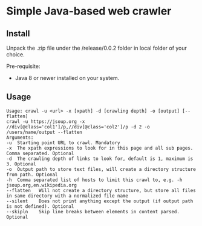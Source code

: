 # Simple Java-based web crawler #
## Install ##
Unpack the .zip file under the /release/0.0.2 folder in local folder of your choice.

Pre-requisite:
- Java 8 or newer installed on your system.

## Usage ##

	Usage: crawl -u <url> -x [xpath] -d [crawling depth] -o [output] [--flatten]
	crawl -u https://jsoup.org -x //div[@class='col1']/p,//div[@class='col2']/p -d 2 -o /users/name/output --flatten
	Arguments:
	-u  Starting point URL to crawl. Mandatory
	-x  The xpath expressions to look for in this page and all sub pages. Comma separated. Optional
	-d  The crawling depth of links to look for, default is 1, maximum is 3. Optional
	-o  Output path to store text files, will create a directory structure from path. Optional
	-h  Comma separated list of hosts to limit this crawl to, e.g. -h jsoup.org,en.wikipedia.org
	--flatten   Will not create a directory structure, but store all files in same directory with a normalized file name
	--silent    Does not print anything except the output (if output path is not defined). Optional
	--skipln    Skip line breaks between elements in content parsed. Optional

